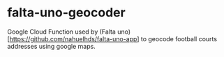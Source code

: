 # falta-uno-geocoder

Google Cloud Function used by (Falta uno) [https://github.com/nahuelhds/falta-uno-app] to geocode football courts addresses using google maps. 
